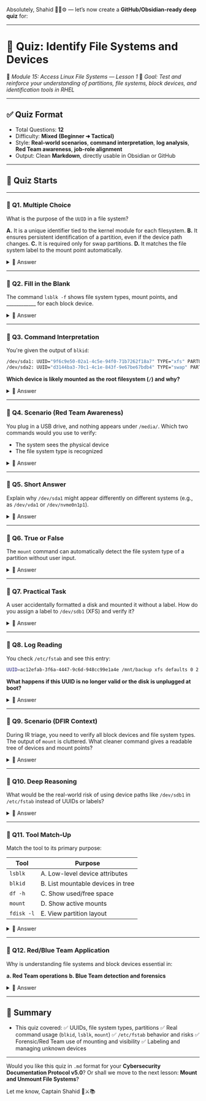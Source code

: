 Absolutely, Shahid 👨‍🏫⚙️ — let’s now create a **GitHub/Obsidian-ready deep quiz** for:

---

# 🧪 **Quiz: Identify File Systems and Devices**

📁 *Module 15: Access Linux File Systems — Lesson 1*
🎯 *Goal: Test and reinforce your understanding of partitions, file systems, block devices, and identification tools in RHEL*

---

## ✅ **Quiz Format**

* Total Questions: **12**
* Difficulty: **Mixed (Beginner ➜ Tactical)**
* Style: **Real-world scenarios**, **command interpretation**, **log analysis**, **Red Team awareness**, **job-role alignment**
* Output: Clean **Markdown**, directly usable in Obsidian or GitHub

---

## 📘 **Quiz Starts**

---

### 🔹 **Q1. Multiple Choice**

What is the purpose of the `UUID` in a file system?

**A.** It is a unique identifier tied to the kernel module for each filesystem.
**B.** It ensures persistent identification of a partition, even if the device path changes.
**C.** It is required only for swap partitions.
**D.** It matches the file system label to the mount point automatically.

<details><summary>📝 Answer</summary>
**B.** UUIDs are used in `/etc/fstab` to ensure reliable device recognition, even if `/dev/sdX` paths change.
</details>

---

### 🔹 **Q2. Fill in the Blank**

The command `lsblk -f` shows file system types, mount points, and \_\_\_\_\_\_\_\_\_\_\_\_ for each block device.

<details><summary>📝 Answer</summary>
**UUID** (and optionally LABEL)
</details>

---

### 🔹 **Q3. Command Interpretation**

You're given the output of `blkid`:

```bash
/dev/sda1: UUID="9f6c9e50-02a1-4c5e-94f0-71b7262f18a7" TYPE="xfs" PARTUUID="0001d95d-01"
/dev/sda2: UUID="d3144ba3-70c1-4c1e-843f-9e67be67bdb4" TYPE="swap" PARTUUID="0001d95d-02"
```

**Which device is likely mounted as the root filesystem (`/`) and why?**

<details><summary>📝 Answer</summary>
Likely `/dev/sda1`, because it uses `xfs`, the default RHEL root filesystem. Swap partitions are rarely mounted as `/`.
</details>

---

### 🔹 **Q4. Scenario (Red Team Awareness)**

You plug in a USB drive, and nothing appears under `/media/`. Which two commands would you use to verify:

* The system sees the physical device
* The file system type is recognized

<details><summary>📝 Answer</summary>

```bash
lsblk -f       # To list device tree and file system
dmesg | tail   # To check kernel logs for new device attachment
```

</details>

---

### 🔹 **Q5. Short Answer**

Explain why `/dev/sda1` might appear differently on different systems (e.g., as `/dev/vda1` or `/dev/nvme0n1p1`).

<details><summary>📝 Answer</summary>
Device names are dynamically assigned by the kernel based on the **storage driver** and **device type**:  
- `sda` → SATA/SCSI  
- `vda` → VirtIO virtual disk  
- `nvme0n1p1` → NVMe SSD  
Use UUIDs for consistency.
</details>

---

### 🔹 **Q6. True or False**

The `mount` command can automatically detect the file system type of a partition without user input.

<details><summary>📝 Answer</summary>
**True.** `mount` can auto-detect file systems using `blkid` under the hood.
</details>

---

### 🔹 **Q7. Practical Task**

A user accidentally formatted a disk and mounted it without a label. How do you assign a label to `/dev/sdb1` (XFS) and verify it?

<details><summary>📝 Answer</summary>

```bash
xfs_admin -L "DATA_DISK" /dev/sdb1
lsblk -f | grep sdb1
```

</details>

---

### 🔹 **Q8. Log Reading**

You check `/etc/fstab` and see this entry:

```bash
UUID=ac12efab-3f6a-4447-9c6d-948cc99e1a4e /mnt/backup xfs defaults 0 2
```

**What happens if this UUID is no longer valid or the disk is unplugged at boot?**

<details><summary>📝 Answer</summary>
The system will either boot with an error, enter emergency mode, or skip mounting depending on boot flags and rescue settings.
</details>

---

### 🔹 **Q9. Scenario (DFIR Context)**

During IR triage, you need to verify all block devices and file system types. The output of `mount` is cluttered. What cleaner command gives a readable tree of devices and mount points?

<details><summary>📝 Answer</summary>
`lsblk -f` or `findmnt` — both offer clean, hierarchical views.
</details>

---

### 🔹 **Q10. Deep Reasoning**

What would be the real-world risk of using device paths like `/dev/sdb1` in `/etc/fstab` instead of UUIDs or labels?

<details><summary>📝 Answer</summary>
Device names can **change order** on reboot (especially in virtualized or hotplug environments), leading to **mount failures**, **data loss**, or **system boot errors**. UUIDs are persistent.
</details>

---

### 🔹 **Q11. Tool Match-Up**

Match the tool to its primary purpose:

| Tool       | Purpose                           |
| ---------- | --------------------------------- |
| `lsblk`    | A. Low-level device attributes    |
| `blkid`    | B. List mountable devices in tree |
| `df -h`    | C. Show used/free space           |
| `mount`    | D. Show active mounts             |
| `fdisk -l` | E. View partition layout          |

<details><summary>📝 Answer</summary>

* `lsblk` → B
* `blkid` → A
* `df -h` → C
* `mount` → D
* `fdisk -l` → E

</details>

---

### 🔹 **Q12. Red/Blue Team Application**

Why is understanding file systems and block devices essential in:

**a. Red Team operations**
**b. Blue Team detection and forensics**

<details><summary>📝 Answer</summary>

**Red Team:** Mounting hidden partitions, bypassing audit logs, or hiding malware in non-standard mount points (e.g., `/mnt/.backup`)

**Blue Team:** Ensuring all partitions are accounted for, detecting rogue USB devices, and identifying suspicious mount flags or hidden persistence.

</details>

---

## 📘 Summary

* This quiz covered:
  ✅ UUIDs, file system types, partitions
  ✅ Real command usage (`blkid`, `lsblk`, `mount`)
  ✅ `/etc/fstab` behavior and risks
  ✅ Forensic/Red Team use of mounting and visibility
  ✅ Labeling and managing unknown devices

---

Would you like this quiz in `.md` format for your **Cybersecurity Documentation Protocol v5.0**?
Or shall we move to the next lesson: **Mount and Unmount File Systems**?

Let me know, Captain Shahid 🧠⚔️📚
